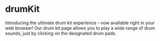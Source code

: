 # drumKit
Introducing the ultimate drum kit experience - now available right in your web browser! Our drum kit page allows you to play a wide range of drum sounds, just by clicking on the designated drum pads. 
